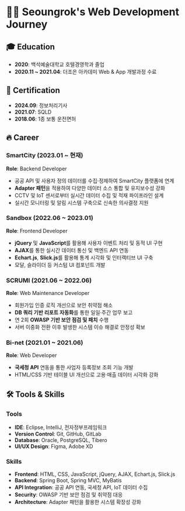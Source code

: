 # 👨‍💻 Seoungrok's Web Development Journey

## 🎓 Education
- **2020**: 백석예술대학교 호텔경영학과 졸업
- **2020.11 ~ 2021.04**: 더조은 아카데미 Web & App 개발과정 수료

## 🪪 Certification
- **2024.09**: 정보처리기사
- **2021.07**: SQLD
- **2018.06**: 1종 보통 운전면허

## 🔥 Career

### SmartCity (2023.01 ~ 현재)  
**Role**: Backend Developer  
- 공공 API 및 사용자 정의 데이터를 수집·정제하여 SmartCity 플랫폼에 연계
- **Adapter 패턴**을 적용하여 다양한 데이터 소스 통합 및 유지보수성 강화
- CCTV 및 IoT 센서로부터 실시간 데이터 수집 및 적재 파이프라인 설계
- 실시간 모니터링 및 알림 시스템 구축으로 신속한 의사결정 지원

### Sandbox (2022.06 ~ 2023.01)  
**Role**: Frontend Developer  
- **jQuery** 및 **JavaScript**를 활용해 사용자 이벤트 처리 및 동적 UI 구현
- **AJAX**를 통한 실시간 데이터 통신 및 백엔드 API 연동
- **Echart.js**, **Slick.js**를 활용해 통계 시각화 및 인터랙티브 UI 구축
- 모달, 슬라이더 등 커스텀 UI 컴포넌트 개발

### SCRUMI (2021.06 ~ 2022.06)  
**Role**: Web Maintenance Developer  
- 회원가입 인증 로직 개선으로 보안 취약점 해소
- **DB 쿼리 기반 리포트 자동화**를 통한 일일·주간 업무 보고
- 연 2회 **OWASP 기반 보안 점검 및 패치** 수행
- 서버 이중화 전환 이후 발생한 시스템 이슈 해결로 안정성 확보

### Bi-net (2021.01 ~ 2021.06)  
**Role**: Web Developer  
- **국세청 API** 연동을 통한 사업자 등록정보 조회 기능 개발
- HTML/CSS 기반 테이블 UI 개선으로 고용·매출 데이터 시각화 강화

## 🛠️ Tools & Skills

### Tools
- **IDE**: Eclipse, IntelliJ, 전자정부프레임워크
- **Version Control**: Git, GitHub, GitLab
- **Database**: Oracle, PostgreSQL, Tibero
- **UI/UX Design**: Figma, Adobe XD

### Skills
- **Frontend**: HTML, CSS, JavaScript, jQuery, AJAX, Echart.js, Slick.js
- **Backend**: Spring Boot, Spring MVC, MyBatis
- **API Integration**: 공공 API 연동, 국세청 API, IoT 데이터 수집
- **Security**: OWASP 기반 보안 점검 및 취약점 대응
- **Architecture**: Adapter 패턴을 활용한 시스템 확장성 강화
